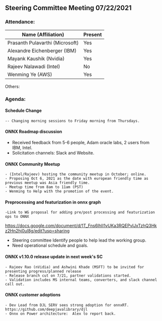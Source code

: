 ## Steering Committee Meeting 07/22/2021

### Attendance:

| Name (Affiliation)              | Present  |
| ------------------------------- | -------- |
| Prasanth Pulavarthi (Microsoft) |  Yes     |
| Alexandre Eichenberger (IBM)    |  Yes     |
| Mayank Kaushik (Nvidia)         |  Yes     |
| Rajeev Nalawadi (Intel)         |  No      |
| Wenming Ye (AWS)                |  Yes     |

Others:

### Agenda:
  #### Schedule Change
    -- Changing morning sessions to Friday morning from Thursdays. 
    
  #### ONNX Roadmap discussion
   - Received feedback from 5-6 people, Adam oracle labs, 2 users from IBM, Intel.
   - Solicitation channels: Slack and Website. 
    
  #### ONNX Community Meetup
    - (Intel/Rajeev) hosting the community meetup in October; online. 
    - Proposing Oct 6, 2021 as the date with european friendly time as previous meetup was Asia friendly time.
    - Meetup time from 8am to 11am (PST)
    - Wenming to Help with the promotion of the event.
      
  #### Preprocessing and featurization in onnx graph
    -Link to WG proposal for adding pre/post processing and featurization ops to ONNX
https://docs.google.com/document/d/1T_Fns6IhII1vUKa3RQEPvIJxTzhQ3Hkz2Hn2hj0ul8g/edit?usp=sharing
  - Steering committee Identify people to help lead the working group.
  - Need operational schedule and goals.

  #### ONNX v1.10.0 release update in next week's SC
    - Rajeev Rao (nVidia) and Ashwini Khade (MSFT) to be invited for presenting progress/planned release 
    - Release branch cut on 7/21, partner validations started.
    - Validation includes MS internal teams, converters, and slack channel call out.
    
  #### ONNX customer adoptions
    - Dev Lead from DJL SERV sees strong adoption for onnxRT. https://github.com/deepjavalibrary/djl  
    - Onnx on Power architecture:  Alex to report back.
   

  
